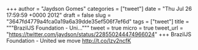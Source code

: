 
+++
author = "Jaydson Gomes"
categories = ["tweet"]
date = "Thu Jul 26 17:59:59 +0000 2012"
draft = false
slug = "3647fd4779a4fca0a19a6a39dde35ef506f7ef6d"
tags = ["tweet"]
title = """BrazilJS Foundation - Uni..."""
tweet = true
micro = true
tweet_url = "https://twitter.com/jaydson/status/228550244474966024"
+++
BrazilJS Foundation - United we move http://t.co/lzv2ncfK
